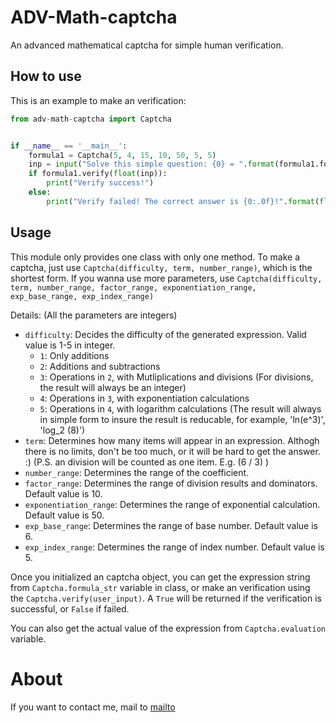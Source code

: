 # ADV-Math-captcha

An advanced mathematical captcha for simple human verification.

## How to use

This is an example to make an verification:
```Python
from adv-math-captcha import Captcha


if __name__ == '__main__':
    formula1 = Captcha(5, 4, 15, 10, 50, 5, 5)
    inp = input("Solve this simple question: {0} = ".format(formula1.formula_str))
    if formula1.verify(float(inp)):
        print("Verify success!")
    else:
        print("Verify failed! The correct answer is {0:.0f}!".format(float(formula1.evaluation)))
```

## Usage

This module only provides one class with only one method. To make a captcha, just use `Captcha(difficulty, term, number_range)`, which is the shortest form. If you wanna use more parameters, use `Captcha(difficulty, term, number_range, factor_range, exponentiation_range, exp_base_range, exp_index_range)`

Details: (All the parameters are integers)
- `difficulty`: Decides the difficulty of the generated expression. Valid value is 1-5 in integer.
  - `1`: Only additions
  - `2`: Additions and subtractions
  - `3`: Operations in `2`, with Mutliplications and divisions (For divisions, the result will always be an integer)
  - `4`: Operations in `3`, with exponentiation calculations
  - `5`: Operations in `4`, with logarithm calculations (The result will always in simple form to insure the result is reducable, for example, 'ln(e^3)', 'log_2 (8)')
- `term`: Determines how many items will appear in an expression. Althogh there is no limits, don't be too much, or it will be hard to get the answer. :) (P.S. an division will be counted as one item. E.g. (6 / 3) )
- `number_range`: Determines the range of the coefficient.
- `factor_range`: Determines the range of division results and dominators. Default value is 10.
- `exponentiation_range`: Determines the range of exponential calculation. Default value is 50.
- `exp_base_range`: Determines the range of base number. Default value is 6.
- `exp_index_range`: Determines the range of index number. Default value is 5.

Once you initialized an captcha object, you can get the expression string from `Captcha.formula_str` variable in class, or make an verification using the `Captcha.verify(user_input)`. A `True` will be returned if the verification is successful, or `False`  if failed.

You can also get the actual value of the expression from `Captcha.evaluation` variable.

# About

If you want to contact me, mail to [mailto](mailto:ostrichb@yandex.com)